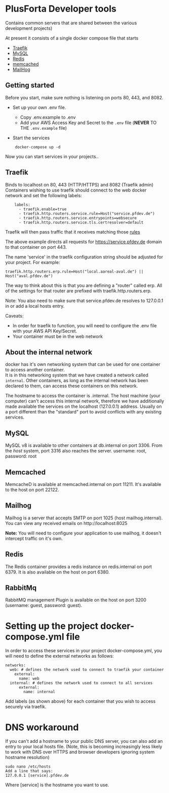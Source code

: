 # PlusForta Developer tools

Contains common servers that are shared between the various development projects)

At present it consists of a single docker compose file that starts

* [Traefik](https://traefik.io/)
* [MySQL](https://hub.docker.com/_/mysql)
* [Redis](https://redis.io/)
* [memcached](https://memcached.org/)
* [MailHog](https://github.com/mailhog/MailHog)

## Getting started

Before you start, make sure nothing is listening on ports 80, 443, and 8082.

* Set up your own .env file.
    * Copy .env.example to .env
    * Add your AWS Access Key and Secret to the ```.env``` file (**NEVER** TO THE ```.env.example``` file) 
* Start the services 

       docker-compose up -d

Now you can start services in your projects..

## Traefik

Binds to localhost on 80, 443 (HTTP/HTTPS) and 8082 (Traefik admin)
Containers wishing to use traefik should connect to the web docker network and set 
the following labels:

        labels:
          - traefik.enable=true
          - traefik.http.routers.service.rule=Host("service.pfdev.de")
          - traefik.http.routers.service.entrypoints=websecure
          - traefik.http.routers.service.tls.certresolver=default
          
Traefik will then pass traffic that it receives matching those [rules](https://docs.traefik.io/routing/routers/)

The above example directs all requests for https://service.pfdev.de domain to that container on port 443.

The name 'service' in the traefik configuration string should be adjusted for your project.  For example:

```traefik.http.routers.erp.rule=Host("local.aareal-aval.de") || Host("aval.pfdev.de")```

The way to think about this is that you are defining a "router" called erp.  All of the settings for that router
are prefixed with traefik.http.routers.erp.

Note: You also need to make sure that service.pfdev.de resolves to 127.0.0.1 in or add a local hosts entry.

Caveats: 
* In order for traefik to function, you will need to configure the .env file with your AWS API Key/Secret.
* Your container must be in the web network

## About the internal network

docker has it's own networking system that can be used for one container to access another container.  
It is in this networking system that we have created a network called ```internal```.  Other containers,
as long as the internal network has been declared to them, can access these containers on this network.

The hostname to access the container is <container name>.internal.    The host machine (your computer)
can't access this internal network, therefore we have additionally made available the services on the
localhost (127.0.0.1) address.   Usually on a port different than the "standard" port to avoid conflicts
with any existing services.
 
## MySQL

MySQL v8 is available to other containers at db.internal on port 3306.
From the _host_ system,  port 3316 also reaches the server.  username: root, password: root

## Memcached

MemcacheD is available at memcached.internal on port 11211.  It's available to the host on port 22122.

## Mailhog

Mailhog is a server that accepts SMTP on port 1025 (host mailhog.internal). 
You can view any received emails on http://localhost:8025

**Note:**  You will need to configure your application to use mailhog, it doesn't intercept traffic on it's own.

## Redis

The Redis container provides a redis instance on redis.internal on port 6379.   It is also available on the host on port 6380.


## RabbitMq 

RabbitMQ management Plugin is available on the host on port 3200 (username: guest, password: guest).

# Setting up the project docker-compose.yml file

In order to access these services in your project docker-compose.yml, you will need to define the external networks as follows:

    networks:
      web: # defines the network used to connect to traefik your container
        external:
          name: web
      internal: # defines the network used to connect to all services
          external:
            name: internal
            
Add labels (as shown above) for each container that you wish to access securely via traefik. 

# DNS workaround

If you can't add a hostname to your public DNS server, you can also add an entry to your
local hosts file.    (Note, this is becoming increasingly less likely to work with DNS over HTTPS and
browser developers ignoring system hostname resolution)

    sudo nano /etc/hosts
    Add a line that says:
    127.0.0.1 [service].pfdev.de
    
Where [service] is the hostname you want to use.
